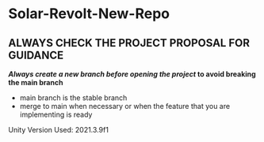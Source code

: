 # Solar-Revolt-New-Repo
## ALWAYS CHECK THE PROJECT PROPOSAL FOR GUIDANCE

**_Always create a new branch before opening the project_ to avoid breaking the main branch**
- main branch is the stable branch
- merge to main when necessary or when the feature that you are implementing is ready

Unity Version Used: 2021.3.9f1
